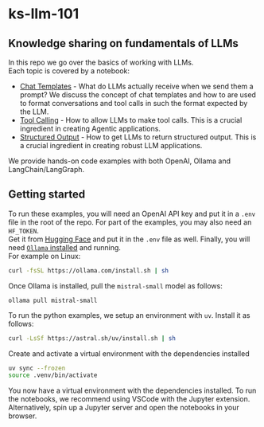 # ks-llm-101

## Knowledge sharing on fundamentals of LLMs

In this repo we go over the basics of working with LLMs.  
Each topic is covered by a notebook:  
- [Chat Templates](./chat_template.ipynb) - What do LLMs actually receive when we send them a prompt? We discuss the concept of chat templates and how to are used to format conversations and tool calls in such the format expected by the LLM.
- [Tool Calling](./tool_calling.ipynb) - How to allow LLMs to make tool calls. This is a crucial ingredient in creating Agentic applications.
- [Structured Output](./structured_output.ipynb) - How to get LLMs to return structured output. This is a crucial ingredient in creating robust LLM applications.

We provide hands-on code examples with both OpenAI, Ollama and LangChain/LangGraph.

## Getting started

To run these examples, you will need an OpenAI API key and put it in a `.env` file in the root of the repo.
For part of the examples, you may also need an `HF_TOKEN`.  
Get it from [Hugging Face](https://huggingface.co/settings/tokens) and put it in the `.env` file as well.
Finally, you will need [`Ollama` installed](https://ollama.com/download) and running.  
For example on Linux:
```bash
curl -fsSL https://ollama.com/install.sh | sh
```
Once Ollama is installed, pull the `mistral-small` model as follows:
```
ollama pull mistral-small
```

To run the python examples, we setup an environment with `uv`. Install it as follows:
```bash
curl -LsSf https://astral.sh/uv/install.sh | sh
```
Create and activate a virtual environment with the dependencies installed
```bash
uv sync --frozen
source .venv/bin/activate
```
You now have a virtual environment with the dependencies installed.
To run the notebooks, we recommend using VSCode with the Jupyter extension.
Alternatively, spin up a Jupyter server and open the notebooks in your browser.
